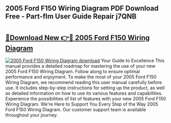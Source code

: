 ## 2005 Ford F150 Wiring Diagram PDF Download Free - Part-fIm User Guide Repair j7QNB

# <h2><a href="http://dfrhls.blite.top/?on=2005+Ford+F150+Wiring+Diagram">🔗Download New 👉🔴 2005 Ford F150 Wiring Diagram</a></h2>

[![2005 Ford F150 Wiring Diagram download](https://i.imgur.com/lujVjoI.png)](http://dfrhls.blite.top/?on=2005+Ford+F150+Wiring+Diagram)
Your Guide to Excellence This manual provides a detailed roadmap for mastering the use of your new 2005 Ford F150 Wiring Diagram. Follow along to ensure optimal performance and enjoyment. To make the most of your 2005 Ford F150 Wiring Diagram, we recommend reading this user manual carefully before use. It includes step-by-step instructions for setting up the product, as well as detailed information on how to use its various features and capabilities. Experience the possibilities of list of features with your new 2005 Ford F150 Wiring Diagram. We're Here to Support You Every Step of the Way 2005 Ford F150 Wiring Diagram. Our customer support team is available throughout your journey.
